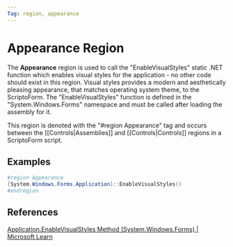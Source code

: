 ```yaml
---
Tag: region, appearance
---
```

# Appearance Region
The **Appearance** region is used to call the "EnableVisualStyles" static .NET function which enables visual styles for the application - no other code should exist in this region.  Visual styles provides a modern and aesthetically pleasing appearance, that matches operating system theme, to the ScriptoForm.  The "EnableVisualStyles" function is defined in the "System.Windows.Forms" namespace and must be called after loading the assembly for it.

This region is denoted with the "#region Appearance" tag and occurs between the [[Controls|Assemblies]] and [[Controls|Controls]] regions in a ScriptoForm script.
## Examples
```powershell
#region Appearance
[System.Windows.Forms.Application]::EnableVisualStyles()
#endregion
```
## References
[Application.EnableVisualStyles Method (System.Windows.Forms) | Microsoft Learn](https://learn.microsoft.com/en-us/dotnet/api/system.windows.forms.application.enablevisualstyles?view=windowsdesktop-7.0)
